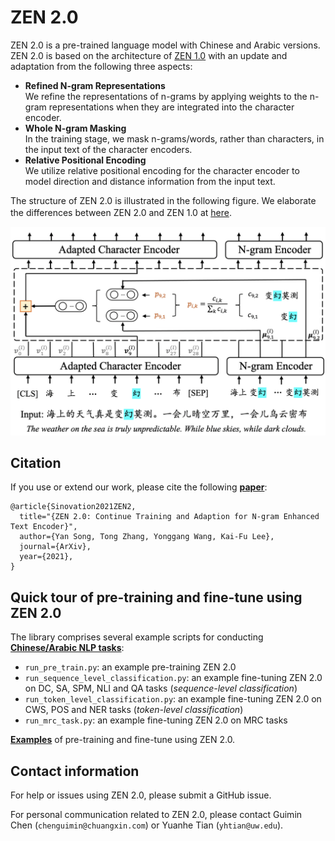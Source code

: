 # ZEN 2.0

ZEN 2.0 is a pre-trained language model with Chinese and Arabic versions. 
ZEN 2.0 is based on the architecture of [ZEN 1.0](https://github.com/sinovation/ZEN) with an update and adaptation from the following three aspects:

- **Refined N-gram Representations**  
We  refine  the  representations  of n-grams by applying weights to the n-gram representations when they are integrated into the character encoder.
- **Whole N-gram Masking**  
In the training stage, we mask n-grams/words, rather than characters, in the input text of the character encoders.
- **Relative Positional Encoding**  
We utilize relative positional encoding for the character encoder to model direction and distance information from the input text.

The structure of ZEN 2.0 is illustrated in the following figure. We elaborate the differences between ZEN 2.0 and ZEN 1.0 at [here](./docs/README.md).
　

![ZEN_model](./docs/figures/ngram_representation.png)

## Citation

If you use or extend our work, please cite the following [**paper**](https://arxiv.org/abs/1911.00720):
```
@article{Sinovation2021ZEN2,
  title="{ZEN 2.0: Continue Training and Adaption for N-gram Enhanced Text Encoder}",
  author={Yan Song, Tong Zhang, Yonggang Wang, Kai-Fu Lee},
  journal={ArXiv},
  year={2021},
}
```

## Quick tour of pre-training and fine-tune using ZEN 2.0

The library comprises several example scripts for conducting [**Chinese/Arabic NLP tasks**](/datasets):

- `run_pre_train.py`: an example pre-training ZEN 2.0
- `run_sequence_level_classification.py`: an example fine-tuning ZEN 2.0 on DC, SA, SPM, NLI and QA tasks (*sequence-level classification*)
- `run_token_level_classification.py`: an example fine-tuning ZEN 2.0 on CWS, POS and NER tasks (*token-level classification*)
- `run_mrc_task.py`: an example fine-tuning ZEN 2.0 on MRC tasks

[**Examples**](/examples) of pre-training and fine-tune using ZEN 2.0.


## Contact information

For help or issues using ZEN 2.0, please submit a GitHub issue.

For personal communication related to ZEN 2.0, please contact Guimin Chen (`chenguimin@chuangxin.com`) or Yuanhe Tian (`yhtian@uw.edu`).


